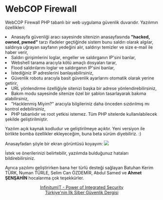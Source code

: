 # WebCOP Firewall

WebCOP Firewall PHP tabanlı bir web uygulama güvenlik duvarıdır. Yazılımın özellikleri:
<li> Anasayfa güvenliği aracı sayesinde sitenizin anasayfasında <b>"hacked, owned, pwned"</b> tarzı ifadeler geçtiğinde sistem bunu saldırı olarak algılar, saldırıya uğrayan sayfanın yedeğini alır, saldırıyı temizler ve size e-mail ile haber verir, 
<li> Saldırı girişimlerini loglar, engeller ve saldırganın IP'sini banlar,
<li> Webshell tarama aracıyla kötü amaçlı dosyaları tarar,
<li> Flood saldırılarını loglar ve saldırganın IP'sini banlar,
<li> İstediğiniz IP adreslerini banlayabilirsiniz,
<li> Güvenlik robotu aracıyla basit güvenlik ayarlarını otomatik olarak yerine getirir,
<li> URL yönlendirme özelliğiyle sitenizi başka bir adrese yönlendirebilirsiniz,
<li> Bakım modu sayesinde sitenize özel bir şablon tasarlayarak bakıma alabilirsiniz,
<li> "Hacklenmiş Miyim?" aracıyla bilgileriniz daha önceden sızdırılmış mı kontrol edebilirsiniz,
<li> PHP tabanlıdır ve root yetkisi istemez. Tüm PHP sitelerde kullanılabilecek şekilde geliştirilmiştir.

Yazılım açık kaynak kodludur ve geliştirilmeye açıktır. Yeni versiyon ile birlikte bomba özellikler ekleyeceğim, buna beta sürüm diyebiliriz. :) 

Anasayfadan şöyle bir ekran görüntüsü koyayım:
<img src="https://webcop.org/wcpfirewall/ss.png">

İstek ve önerilerinizi belirtebilir, yazılımda bulduğunuz hataları bildirebilirsiniz. 

Ayrıca yazılımı geliştirirken bana her türlü desteği sağlayan Batuhan Kerim TÜRK, Numan TÜRLE, Selim Can ÖZDEMİR, Abdul Samed  ve <b>Ahmet ŞENŞAHİN</b> hocalarıma çok teşekkürler.

<center>
<a href="https://www.infinitumit.com.tr">InfinitumIT - Power of Integrated Security</a><br>
<a href="https://www.cybermagonline.com/">Türkiye'nin İlk Siber Güvenlik Dergisi</a><br>
 </center>
